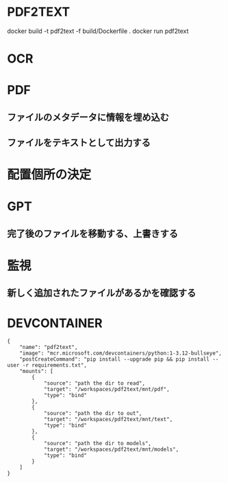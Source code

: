 # PDF2TEXT

docker build -t pdf2text -f build/Dockerfile .
docker run pdf2text

# OCR

# PDF

## ファイルのメタデータに情報を埋め込む
## ファイルをテキストとして出力する

# 配置個所の決定

# GPT



## 完了後のファイルを移動する、上書きする


# 監視

## 新しく追加されたファイルがあるかを確認する


# DEVCONTAINER
```
{
	"name": "pdf2text",
	"image": "mcr.microsoft.com/devcontainers/python:1-3.12-bullseye",
	"postCreateCommand": "pip install --upgrade pip && pip install --user -r requirements.txt",
	"mounts": [
		{
			"source": "path the dir to read",
			"target": "/workspaces/pdf2text/mnt/pdf",
			"type": "bind"
		},
		{
			"source": "path the dir to out",
			"target": "/workspaces/pdf2text/mnt/text",
			"type": "bind"
		},
		{
			"source": "path the dir to models",
			"target": "/workspaces/pdf2text/mnt/models",
			"type": "bind"
		}
	]
}
```